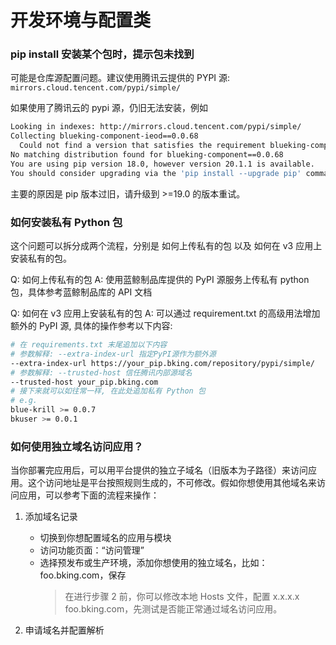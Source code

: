 # 开发环境与配置类

### pip install 安装某个包时，提示包未找到

可能是仓库源配置问题。建议使用腾讯云提供的 PYPI 源: `mirrors.cloud.tencent.com/pypi/simple/`

如果使用了腾讯云的 pypi 源，仍旧无法安装，例如

```bash
Looking in indexes: http://mirrors.cloud.tencent.com/pypi/simple/
Collecting blueking-component-ieod==0.0.68
  Could not find a version that satisfies the requirement blueking-component==0.0.68 (from versions: )
No matching distribution found for blueking-component==0.0.68
You are using pip version 18.0, however version 20.1.1 is available.
You should consider upgrading via the 'pip install --upgrade pip' command.
```

主要的原因是 pip 版本过旧，请升级到 >=19.0 的版本重试。

### 如何安装私有 Python 包

这个问题可以拆分成两个流程，分别是 如何上传私有的包 以及 如何在 v3 应用上安装私有的包。

Q: 如何上传私有的包
A: 使用蓝鲸制品库提供的 PyPI 源服务上传私有 python 包，具体参考蓝鲸制品库的 API 文档

Q: 如何在 v3 应用上安装私有的包
A: 可以通过 requirement.txt 的高级用法增加额外的 PyPI 源, 具体的操作参考以下内容:

```bash
# 在 requirements.txt 末尾追加以下内容
# 参数解释: --extra-index-url 指定PyPI源作为额外源
--extra-index-url https://your_pip.bking.com/repository/pypi/simple/
# 参数解释: --trusted-host 信任腾讯内部源域名
--trusted-host your_pip.bking.com
# 接下来就可以如往常一样, 在此处追加私有 Python 包
# e.g.
blue-krill >= 0.0.7
bkuser >= 0.0.1
```

### 如何使用独立域名访问应用？

当你部署完应用后，可以用平台提供的独立子域名（旧版本为子路径）来访问应用。这个访问地址是平台按照规则生成的，不可修改。假如你想使用其他域名来访问应用，可以参考下面的流程来操作：

1. 添加域名记录

   - 切换到你想配置域名的应用与模块
   - 访问功能页面：“访问管理”
   - 选择预发布或生产环境，添加你想使用的独立域名，比如：foo.bking.com，保存
     > 在进行步骤 2 前，你可以修改本地 Hosts 文件，配置 x.x.x.x foo.bking.com，先测试是否能正常通过域名访问应用。

2. 申请域名并配置解析
